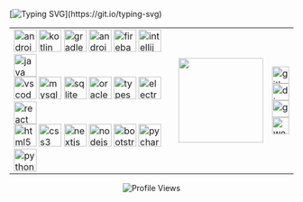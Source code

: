 [![Typing SVG](https://readme-typing-svg.herokuapp.com?font=Exo&size=40&duration=3000&pause=1000&color=F7EB5B&center=true&vCenter=true&width=1000&height=100&lines=Hi%2C+I'm+Lorenzo%2C+a+Junior+Developer+from+Spain!)](https://git.io/typing-svg)

<div align="center">

  <table>
      <td>
        <div>
          <img src="https://cdn.jsdelivr.net/gh/devicons/devicon/icons/android/android-original.svg" height="40" alt="android logo" />
          <img src="https://cdn.jsdelivr.net/gh/devicons/devicon/icons/kotlin/kotlin-original.svg" height="40" alt="kotlin logo" />
          <img src="https://cdn.jsdelivr.net/gh/devicons/devicon/icons/gradle/gradle-original.svg" height="40" alt="gradle logo" />
          <img src="https://cdn.jsdelivr.net/gh/devicons/devicon/icons/androidstudio/androidstudio-original.svg" height="40" alt="androidstudio logo" />
          <img src="https://cdn.jsdelivr.net/gh/devicons/devicon/icons/firebase/firebase-plain.svg" height="40" alt="firebase logo" />
          <img src="https://cdn.jsdelivr.net/gh/devicons/devicon/icons/intellij/intellij-original.svg" height="40" alt="intellij logo" />
          <img src="https://cdn.jsdelivr.net/gh/devicons/devicon/icons/java/java-original.svg" height="40" alt="java logo" />
        </div>
        <div>
          <img src="https://cdn.jsdelivr.net/gh/devicons/devicon/icons/vscode/vscode-original.svg" height="40" alt="vscode logo" />
          <img src="https://cdn.jsdelivr.net/gh/devicons/devicon/icons/mysql/mysql-original.svg" height="40" alt="mysql logo" />
          <img src="https://cdn.jsdelivr.net/gh/devicons/devicon/icons/sqlite/sqlite-original.svg" height="40" alt="sqlite logo" />
          <img src="https://cdn.jsdelivr.net/gh/devicons/devicon/icons/oracle/oracle-original.svg" height="40" alt="oracle logo" />
          <img src="https://cdn.jsdelivr.net/gh/devicons/devicon/icons/typescript/typescript-original.svg" height="40" alt="typescript logo" />
          <img src="https://cdn.jsdelivr.net/gh/devicons/devicon/icons/electron/electron-original.svg" height="40" alt="electron logo" />
          <img src="https://cdn.jsdelivr.net/gh/devicons/devicon/icons/react/react-original.svg" height="40" alt="react logo" />
        </div>
        <div>
          <img src="https://cdn.jsdelivr.net/gh/devicons/devicon/icons/html5/html5-original.svg" height="40" alt="html5 logo" />
          <img src="https://cdn.jsdelivr.net/gh/devicons/devicon/icons/css3/css3-original.svg" height="40" alt="css3 logo" />
          <img src="https://cdn.jsdelivr.net/gh/devicons/devicon/icons/nextjs/nextjs-original.svg" height="40" alt="nextjs logo" />
          <img src="https://cdn.jsdelivr.net/gh/devicons/devicon/icons/nodejs/nodejs-original.svg" height="40" alt="nodejs logo" />
          <img src="https://cdn.jsdelivr.net/gh/devicons/devicon/icons/bootstrap/bootstrap-original.svg" height="40" alt="bootstrap logo" />
          <img src="https://cdn.jsdelivr.net/gh/devicons/devicon/icons/pycharm/pycharm-original.svg" height="40" alt="pycharm logo" />
          <img src="https://cdn.jsdelivr.net/gh/devicons/devicon/icons/python/python-original.svg" height="40" alt="python logo" />
        </div>
      </td>
      <td>
        <img src="https://media.tenor.com/GOj9ZF_-ZOcAAAAM/cat.gif" height="150"/>
      </td>
      <td>
        <a href="https://github.com/lorenbaucas" target="_blank">
          <img src="https://img.shields.io/static/v1?message=GitHub&logo=github&label=&color=181717&logoColor=white&labelColor=&style=for-the-badge" height="30" alt="github logo" />
        </a>
        <br>
        <a href="https://discord.com/users/364856240561717259" target="_blank">
          <img src="https://img.shields.io/static/v1?message=Discord&logo=discord&label=&color=7289DA&logoColor=white&labelColor=&style=for-the-badge" height="30" alt="discord logo" />
        </a>
        <br>
        <a href="mailto:lorenbaucas222@gmail.com" target="_blank">
          <img src="https://img.shields.io/static/v1?message=Gmail&logo=gmail&label=&color=D14836&logoColor=white&labelColor=&style=for-the-badge" height="30" alt="gmail logo" />
        </a>
        <br>
        <a href="https://lorenbaucas.github.io" target="_blank">
          <img src="https://img.shields.io/static/v1?message=Website&logo=githubpages&label=&color=26A69A&logoColor=white&labelColor=&style=for-the-badge" height="30" alt="website logo" />
        </a>
      </td>
  </table>
  
  ![Profile Views](https://komarev.com/ghpvc/?username=lorenbaucas&color=blue&style=flat)
  
</div>
